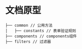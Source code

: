 # 文档原型

```
├── common // 公用方法
│   ├── constants // 表单验证规则
├── components // components组件
├── filters // 过滤器

```



